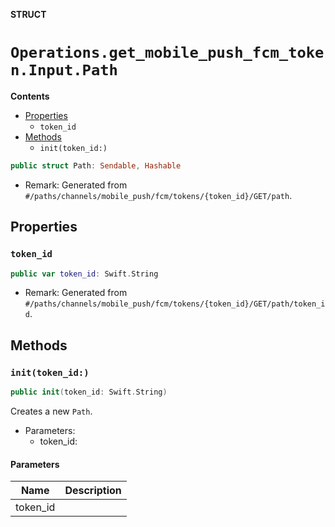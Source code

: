 **STRUCT**

# `Operations.get_mobile_push_fcm_token.Input.Path`

**Contents**

- [Properties](#properties)
  - `token_id`
- [Methods](#methods)
  - `init(token_id:)`

```swift
public struct Path: Sendable, Hashable
```

- Remark: Generated from `#/paths/channels/mobile_push/fcm/tokens/{token_id}/GET/path`.

## Properties
### `token_id`

```swift
public var token_id: Swift.String
```

- Remark: Generated from `#/paths/channels/mobile_push/fcm/tokens/{token_id}/GET/path/token_id`.

## Methods
### `init(token_id:)`

```swift
public init(token_id: Swift.String)
```

Creates a new `Path`.

- Parameters:
  - token_id:

#### Parameters

| Name | Description |
| ---- | ----------- |
| token_id |  |